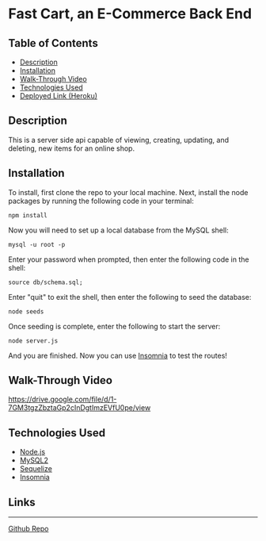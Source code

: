 # Fast Cart, an E-Commerce Back End

## Table of Contents 

  - [Description](#description)
  - [Installation](#installation)
  - [Walk-Through Video](#walk-through-video)
  - [Technologies Used](#technologies-used)
  - [Deployed Link (Heroku)](#deployed-link-heroku)

## Description

This is a server side api capable of viewing, creating, updating, and deleting, new items for an online shop.

## Installation

To install, first clone the repo to your local machine.  Next, install the node packages by running the following code in your terminal:

    npm install

Now you will need to set up a local database from the MySQL shell:

    mysql -u root -p

Enter your password when prompted, then enter the following code in the shell:

    source db/schema.sql;

Enter "quit" to exit the shell, then enter the following to seed the database:

    node seeds

Once seeding is complete, enter the following to start the server:

    node server.js

And you are finished.  Now you can use [Insomnia](https://insomnia.rest/) to test the routes!

## Walk-Through Video

https://drive.google.com/file/d/1-7GM3tgzZbztaGp2cInDgtImzEVfU0pe/view

## Technologies Used

 - [Node.js](https://nodejs.org/en/)
 - [MySQL2](https://www.npmjs.com/package/mysql2)
 - [Sequelize](https://sequelize.org/)
 - [Insomnia](https://insomnia.rest/)

## Links
---

[Github Repo](https://github.com/blchase215/fast-cart)

